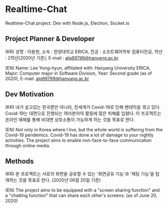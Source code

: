 # Realtime-Chat
Realtime-Chat project. Dev with Node.js, Electron, Socket.io

## Project Planner & Developer
(KR) 성명 : 이용현, 소속 : 한양대학교 ERICA, 전공 : 소프트웨어학부 컴퓨터전공, 학년 : 2학년(2020년 기준), E-mail : alp69799@hanyang.ac.kr

(EN) Name: Lee Yong-hyun, affiliated with: Hanyang University ERICA, Major: Computer major in Software Division, Year: Second grade (as of 2020), E-mail: alp69799@hanyang.ac.kr

## Dev Motivation
(KR) 내가 살고있는 한국뿐만 아니라, 전세계가 Covid-19로 인해 펜데믹을 겪고 있다.
Covid-19는 대면으로 진행되는 여러분야의 활동에 많은 피해를 입혔다. 이 프로젝트는 온라인 매체를 통해 비대면 상호소통이 가능하게 하는 것을 목표로 한다.    

(EN) Not only in Korea where I live, but the whole world is suffering from the Covid-19 pendemics.
Covid-19 has done a lot of damage to your nightly activities. The project aims to enable non-face-to-face communication through online media.

## Methods
(KR) 본 프로젝트는 서로의 화면을 공유할 수 있는 '화면공유 기능'과 '채팅 기능'을 탑재하는 것을 목표로 한다. (2020년 06월 20일 기준)  

(EN) The project aims to be equipped with a "screen sharing function" and a "chatting function" that can share each other's screens. (as of June 20, 2020)
